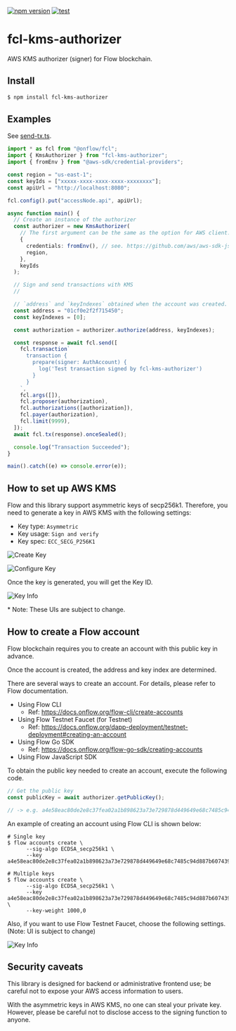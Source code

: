 [![npm version](https://badge.fury.io/js/fcl-kms-authorizer.svg)](https://badge.fury.io/js/fcl-kms-authorizer)
[![test](https://github.com/doublejumptokyo/fcl-kms-authorizer/actions/workflows/test.yml/badge.svg)](https://github.com/doublejumptokyo/fcl-kms-authorizer/actions/workflows/test.yml)

# fcl-kms-authorizer

AWS KMS authorizer (signer) for Flow blockchain.

## Install

```bash
$ npm install fcl-kms-authorizer
```

## Examples

See [send-tx.ts](https://github.com/doublejumptokyo/fcl-kms-authorizer/blob/main/examples/send-tx.ts).

```ts
import * as fcl from "@onflow/fcl";
import { KmsAuthorizer } from "fcl-kms-authorizer";
import { fromEnv } from "@aws-sdk/credential-providers";

const region = "us-east-1";
const keyIds = ["xxxxx-xxxx-xxxx-xxxx-xxxxxxxx"];
const apiUrl = "http://localhost:8080";

fcl.config().put("accessNode.api", apiUrl);

async function main() {
  // Create an instance of the authorizer
  const authorizer = new KmsAuthorizer(
    // The first argument can be the same as the option for AWS client.
    {
      credentials: fromEnv(), // see. https://github.com/aws/aws-sdk-js-v3/tree/main/packages/credential-providers#fromenv
      region,
    },
    keyIds
  );

  // Sign and send transactions with KMS
  //

  // `address` and `keyIndexes` obtained when the account was created.
  const address = "01cf0e2f2f715450";
  const keyIndexes = [0];

  const authorization = authorizer.authorize(address, keyIndexes);

  const response = await fcl.send([
    fcl.transaction`
      transaction {
        prepare(signer: AuthAccount) {
          log('Test transaction signed by fcl-kms-authorizer')
        }
      }
    `,
    fcl.args([]),
    fcl.proposer(authorization),
    fcl.authorizations([authorization]),
    fcl.payer(authorization),
    fcl.limit(9999),
  ]);
  await fcl.tx(response).onceSealed();

  console.log("Transaction Succeeded");
}

main().catch((e) => console.error(e));
```

## How to set up AWS KMS

Flow and this library support asymmetric keys of secp256k1. Therefore, you need to generate a key in AWS KMS with the following settings:

- Key type: `Asymmetric`
- Key usage: `Sign and verify`
- Key spec: `ECC_SECG_P256K1`

![Create Key](./examples/screenshots/create_key.png)

![Configure Key](./examples/screenshots/configure_key.png)

Once the key is generated, you will get the Key ID.

![Key Info](./examples/screenshots/key_info.png)

\* Note: These UIs are subject to change.

## How to create a Flow account

Flow blockchain requires you to create an account with this public key in advance.

Once the account is created, the address and key index are determined.

There are several ways to create an account. For details, please refer to Flow documentation.

- Using Flow CLI
  - Ref: https://docs.onflow.org/flow-cli/create-accounts
- Using Flow Testnet Faucet (for Testnet)
  - Ref: https://docs.onflow.org/dapp-deployment/testnet-deployment#creating-an-account
- Using Flow Go SDK
  - Ref: https://docs.onflow.org/flow-go-sdk/creating-accounts
- Using Flow JavaScript SDK

To obtain the public key needed to create an account, execute the following code.

```ts
// Get the public key
const publicKey = await authorizer.getPublicKey();

// -> e.g. a4e58eac80de2e8c37fea02a1b898623a73e729878d449649e68c7485c94d887b607439d94d6cad68134681443dd9b83d87312d08b6d6cf3f08e7f7fbd5f782e
```

An example of creating an account using Flow CLI is shown below:

```
# Single key
$ flow accounts create \
      --sig-algo ECDSA_secp256k1 \
      --key a4e58eac80de2e8c37fea02a1b898623a73e729878d449649e68c7485c94d887b607439d94d6cad68134681443dd9b83d87312d08b6d6cf3f08e7f7fbd5f782e

# Multiple keys
$ flow accounts create \
      --sig-algo ECDSA_secp256k1 \
      --key a4e58eac80de2e8c37fea02a1b898623a73e729878d449649e68c7485c94d887b607439d94d6cad68134681443dd9b83d87312d08b6d6cf3f08e7f7fbd5f782e,3ccefe05e593c5333f26d1642718ac4ab5d7ebb1ddf23b078e0afcb6e2e39a7c307669209124dc038348af6f61b9a70e86a8b7c384c8fd0ba4346ae3f4246cfe \
      --key-weight 1000,0
```

Also, if you want to use Flow Testnet Faucet, choose the following settings. (Note: UI is subject to change)

![Key Info](./examples/screenshots/testnet_faucet_config.png)

## Security caveats

This library is designed for backend or administrative frontend use; be careful not to expose your AWS access information to users.

With the asymmetric keys in AWS KMS, no one can steal your private key. However, please be careful not to disclose access to the signing function to anyone.
